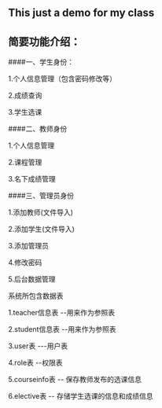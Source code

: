 ## This just a demo for my class

## 简要功能介绍：

####一、学生身份：

1.个人信息管理（包含密码修改等）

2.成绩查询

3.学生选课

####二、教师身份

1.个人信息管理

2.课程管理

3.名下成绩管理

####三、管理员身份

1.添加教师(文件导入)

2.添加学生(文件导入)

3.添加管理员

4.修改密码

5.后台数据管理


系统所包含数据表

1.teacher信息表 --用来作为参照表

2.student信息表 --用来作为参照表

3.user表 ---用户表

4.role表 --权限表

5.courseinfo表 -- 保存教师发布的选课信息

6.elective表 -- 存储学生选课的信息和成绩信息